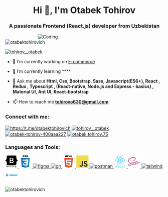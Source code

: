 <h1 align="center">Hi 👋, I'm Otabek Tohirov</h1>
<h3 align="center">A passionate Frontend (React.js) developer from Uzbekistan</h3>
<img align="right" alt="Coding" width="400" src="https://i.pinimg.com/originals/b2/32/55/b2325557a903fdf56b50da4656da9221.gif"

<p align="left"> <img src="https://komarev.com/ghpvc/?username=otabektohirovich&label=Profile%20views&color=0e75b6&style=flat" alt="otabektohirovich" /> </p>

<p align="left"> <a href="https://twitter.com/tohirov__otabek" target="blank"><img src="https://img.shields.io/twitter/follow/tohirov__otabek?logo=twitter&style=for-the-badge" alt="tohirov__otabek" /></a> </p>

- 🔭 I’m currently working on [E-commerce](https://crm.tvoydomm.uz/login)

- 🌱 I’m currently learning ****

- 💬 Ask me about **Html, Css, Bootstrap, Sass, Javascript(ES6+), React , Redux , Typescript , (React-native, Node.js and Express - basics) , Material UI, Ant UI, React-bootstrap**

- 📫 How to reach me **tohirovo630@gmail.com**

<h3 align="left">Connect with me:</h3>
<p align="left">
<a href="https://dev.to/https://t.me/OtabekTohirovich" target="blank"><img align="center" src="https://raw.githubusercontent.com/rahuldkjain/github-profile-readme-generator/master/src/images/icons/Social/devto.svg" alt="https://t.me/otabektohirovich" height="30" width="40" /></a>
<a href="https://twitter.com/tohirov__otabek" target="blank"><img align="center" src="https://raw.githubusercontent.com/rahuldkjain/github-profile-readme-generator/master/src/images/icons/Social/twitter.svg" alt="tohirov__otabek" height="30" width="40" /></a>
<a href="https://linkedin.com/in/otabek-tohirov-400aaa227" target="blank"><img align="center" src="https://raw.githubusercontent.com/rahuldkjain/github-profile-readme-generator/master/src/images/icons/Social/linked-in-alt.svg" alt="otabek-tohirov-400aaa227" height="30" width="40" /></a>
<a href="https://fb.com/otabek.tohirov.75" target="blank"><img align="center" src="https://raw.githubusercontent.com/rahuldkjain/github-profile-readme-generator/master/src/images/icons/Social/facebook.svg" alt="otabek.tohirov.75" height="30" width="40" /></a>
</p>

<h3 align="left">Languages and Tools:</h3>
<p align="left"> <a href="https://getbootstrap.com" target="_blank" rel="noreferrer"> <img src="https://raw.githubusercontent.com/devicons/devicon/master/icons/bootstrap/bootstrap-plain-wordmark.svg" alt="bootstrap" width="40" height="40"/> </a> <a href="https://www.w3schools.com/css/" target="_blank" rel="noreferrer"> <img src="https://raw.githubusercontent.com/devicons/devicon/master/icons/css3/css3-original-wordmark.svg" alt="css3" width="40" height="40"/> </a> <a href="https://www.figma.com/" target="_blank" rel="noreferrer"> <img src="https://www.vectorlogo.zone/logos/figma/figma-icon.svg" alt="figma" width="40" height="40"/> </a> <a href="https://git-scm.com/" target="_blank" rel="noreferrer"> <img src="https://www.vectorlogo.zone/logos/git-scm/git-scm-icon.svg" alt="git" width="40" height="40"/> </a> <a href="https://www.w3.org/html/" target="_blank" rel="noreferrer"> <img src="https://raw.githubusercontent.com/devicons/devicon/master/icons/html5/html5-original-wordmark.svg" alt="html5" width="40" height="40"/> </a> <a href="https://developer.mozilla.org/en-US/docs/Web/JavaScript" target="_blank" rel="noreferrer"> <img src="https://raw.githubusercontent.com/devicons/devicon/master/icons/javascript/javascript-original.svg" alt="javascript" width="40" height="40"/> </a> <a href="https://postman.com" target="_blank" rel="noreferrer"> <img src="https://www.vectorlogo.zone/logos/getpostman/getpostman-icon.svg" alt="postman" width="40" height="40"/> </a> <a href="https://reactjs.org/" target="_blank" rel="noreferrer"> <img src="https://raw.githubusercontent.com/devicons/devicon/master/icons/react/react-original-wordmark.svg" alt="react" width="40" height="40"/> </a> <a href="https://sass-lang.com" target="_blank" rel="noreferrer"> <img src="https://raw.githubusercontent.com/devicons/devicon/master/icons/sass/sass-original.svg" alt="sass" width="40" height="40"/> </a> <a href="https://tailwindcss.com/" target="_blank" rel="noreferrer"> <img src="https://www.vectorlogo.zone/logos/tailwindcss/tailwindcss-icon.svg" alt="tailwind" width="40" height="40"/> </a> <a href="https://webpack.js.org" target="_blank" rel="noreferrer"> <img src="https://raw.githubusercontent.com/devicons/devicon/d00d0969292a6569d45b06d3f350f463a0107b0d/icons/webpack/webpack-original-wordmark.svg" alt="webpack" width="40" height="40"/> </a> </p>



<p><img align="left" src="https://github-readme-stats.vercel.app/api/top-langs?username=otabektohirovich&show_icons=true&locale=en&layout=compact" alt="otabektohirovich" /></p>


